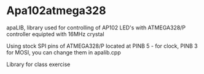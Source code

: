 # Apa102atmega328
 apaLIB, library used for controlling of AP102 LED's with ATMEGA328/P controller equipted with 16MHz crystal

Using stock SPI pins of ATMEGA328/P located at PINB 5 - for clock, PINB 3 for MOSI, you can change them in apalib.cpp

Library for class exercise
